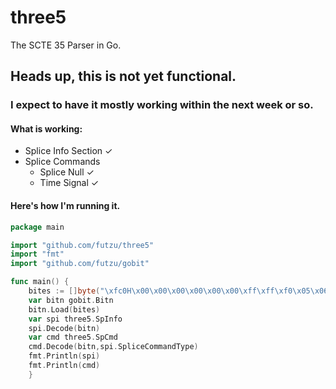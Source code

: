 # three5
The SCTE 35 Parser in Go.
## Heads up, this is not yet functional. 
### I expect to have it mostly working within the next week or so. 


#### What is working:

 * Splice Info Section ✓
 * Splice Commands 
    * Splice Null     ✓
    * Time Signal     ✓

#### Here's how I'm running it.
```go
package main

import "github.com/futzu/three5"
import "fmt"
import "github.com/futzu/gobit"

func main() {
	bites := []byte("\xfc0H\x00\x00\x00\x00\x00\x00\xff\xff\xf0\x05\x06\xfe\x93.8\x0b\x002\x02\x17CUEIH\x00\x00\n\x7f\x9f\x08\x08\x00\x00\x00\x00,\xa0\xa1\xe3\x18\x00\x00\x02\x17CUEIH\x00\x00\t\x7f\x9f\x08\x08\x00\x00\x00\x00,\xa0\xa1\x8a\x11\x00\x00\xb4!~\xb0")
	var bitn gobit.Bitn
	bitn.Load(bites)
	var spi three5.SpInfo
	spi.Decode(bitn)
	var cmd three5.SpCmd
	cmd.Decode(bitn,spi.SpliceCommandType)
	fmt.Println(spi)
	fmt.Println(cmd)
	}
```  
